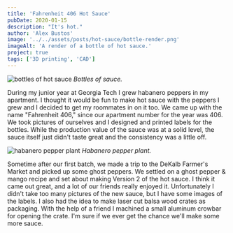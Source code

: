 ```yaml
---
title: 'Fahrenheit 406 Hot Sauce'
pubDate: 2020-01-15
description: "It's hot."
author: 'Alex Bustos'
image: '../../assets/posts/hot-sauce/bottle-render.png'
imageAlt: 'A render of a bottle of hot sauce.'
project: true
tags: ['3D printing', 'CAD']
---
```


![bottles of hot sauce](../../assets/posts/hot-sauce/bottles.png)
_Bottles of sauce._

During my junior year at Georgia Tech I grew habanero peppers in my apartment. I thought it would be fun to make hot sauce with the peppers I grew and I decided to get my roommates in on it too. We came up with the name "Fahrenheit 406," since our apartment number for the year was 406. We took pictures of ourselves and I designed and printed labels for the bottles. While the production value of the sauce was at a solid level, the sauce itself just didn't taste great and the consistency was a little off.

![habanero pepper plant](../../assets/posts/hot-sauce/plant.png)
_Habanero pepper plant._

Sometime after our first batch, we made a trip to the DeKalb Farmer's Market and picked up some ghost peppers. We settled on a ghost pepper & mango recipe and set about making Version 2 of the hot sauce. I think it came out great, and a lot of our friends really enjoyed it. Unfortunately I didn't take too many pictures of the new sauce, but I have some images of the labels. I also had the idea to make laser cut balsa wood crates as packaging. With the help of a friend I machined a small aluminum crowbar for opening the crate. I'm sure if we ever get the chance we'll make some more sauce.
